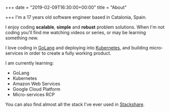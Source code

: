 +++
date = "2019-02-09T16:30:00+00:00"
title = "About"

+++
I'm a 17 years old software engineer based in Catalonia, Spain.

I enjoy coding **scalable**, **simple** and **robust** problem solutions. When I'm not coding you'll find me watching videos or series, or may be learning something new.

I love coding in [GoLang](https://golang.org/ "The Go Programming Language") and deploying into [Kubernetes](https://k8s.io "Kubernetes"), and building micro-services in order to create a fully working product.

I am currently learning:

* GoLang
* Kubernetes
* Amazon Web Services
* Google Cloud Platform
* Micro-services RCP

You can also find almost all the stack I've ever used in [Stackshare](https://stackshare.io/sergivb01 "My stackshare").